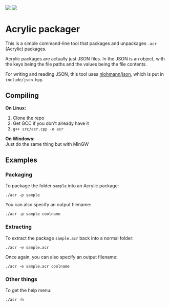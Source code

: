 
![](https://img.shields.io/badge/stable-0.1.0-f65) ![](https://img.shields.io/github/license/acrylic-os/packager)

# Acrylic packager

This is a simple command-line tool that packages and unpackages `.acr` (Acrylic) packages.

Acrylic packages are actually just JSON files. In the JSON is an object, with the keys being the file paths and the values being the file contents.

For writing and reading JSON, this tool uses [nlohmann/json](https://github.com/nlohmann/json), which is put in `include/json.hpp`.

## Compiling

**On Linux:**
1. Clone the repo
2. Get GCC if you don't already have it
3. `g++ src/acr.cpp -o acr`

**On Windows:**\
Just do the same thing but with MinGW

## Examples

### Packaging

To package the folder `sample` into an Acrylic package:
```
./acr -p sample
```

You can also specify an output filename:
```
./acr -p sample coolname
```

### Extracting

To extract the package `sample.acr` back into a normal folder:
```
./acr -e sample.acr
```

Once again, you can also specify an output filename:
```
./acr -e sample.acr coolname
```

### Other things

To get the help menu:
```
./acr -h
```


